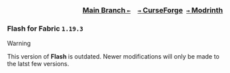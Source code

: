 ### <p align=right>[Main Branch `←`](https://github.com/KessokuTeaTime/Flash)&emsp;[`→` CurseForge](https://www.curseforge.com/minecraft/mc-mods/screenshot-flash)&ensp;[`→` Modrinth](https://modrinth.com/mod/flash)</p>

### Flash for Fabric `1.19.3`

> [!WARNING]
> This version of **Flash** is outdated. Newer modifications will only be made to the latst few versions.
